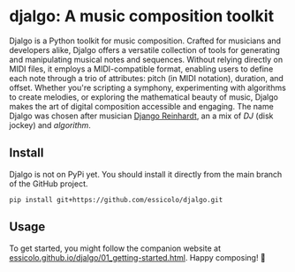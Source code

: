 # djalgo: A music composition toolkit

Djalgo is a Python toolkit for music composition. Crafted for musicians and developers alike, Djalgo offers a versatile collection of tools for generating and manipulating musical notes and sequences. Without relying directly on MIDI files, it employs a MIDI-compatible format, enabling users to define each note through a trio of attributes: pitch (in MIDI notation), duration, and offset. Whether you're scripting a symphony, experimenting with algorithms to create melodies, or exploring the mathematical beauty of music, Djalgo makes the art of digital composition accessible and engaging. The name Djalgo was chosen after musician [Django Reinhardt](https://en.wikipedia.org/wiki/Django_Reinhardt), an a mix of *DJ* (disk jockey) and *algorithm*.

## Install

Djalgo is not on PyPi yet. You should install it directly from the main branch of the GitHub project.

```
pip install git+https://github.com/essicolo/djalgo.git
```

## Usage

To get started, you might follow the companion website at [essicolo.github.io/djalgo/01_getting-started.html](https://essicolo.github.io/djalgo/01_getting-started.html). Happy composing! 🎼
